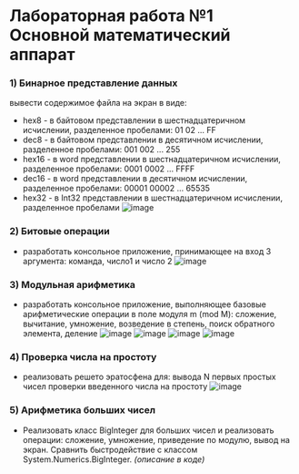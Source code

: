 # Лабораторная работа №1 Основной математический аппарат

### 1) Бинарное представление данных
вывести содержимое файла на экран в виде:
- hex8 - в байтовом представлении в шестнадцатеричном исчислении, разделенное пробелами: 01 02 ... FF
- dec8 - в байтовом представлении в десятичном исчислении, разделенное пробелами: 001 002 ... 255
- hex16 - в word представлении в шестнадцатеричном исчислении, разделенное пробелами: 0001 0002 ... FFFF
- dec16 - в word представлении в десятичном исчислении, разделенное пробелами: 00001 00002 ... 65535
- hex32 - в Int32 представлении в шестнадцатеричном исчислении, разделенное пробелами
![image](https://github.com/Onaylidar/MAiSABPO/assets/148227153/bc5ed77c-47ad-453f-acc7-2beb124e35a0)

### 2) Битовые операции
- разработать консольное приложение, принимающее на вход 3 аргумента: команда, число1 и число 2
![image](https://github.com/Onaylidar/MAiSABPO/assets/148227153/46b587e3-ee9c-48c9-970e-844a62f9df6a)

### 3) Модульная арифметика
- разработать консольное приложение, выполняющее базовые арифметические операции в поле модуля m (mod M): сложение, вычитание, умножение, возведение в степень, поиск обратного элемента, деление
![image](https://github.com/Onaylidar/MAiSABPO/assets/148227153/4a80a79a-caf7-4932-a99e-c892ae66a048) ![image](https://github.com/Onaylidar/MAiSABPO/assets/148227153/e0c1b386-a6b2-420b-8e26-5969f6478539)
![image](https://github.com/Onaylidar/MAiSABPO/assets/148227153/59ffc3f9-f70f-44d1-a5a5-b04544cf4786) ![image](https://github.com/Onaylidar/MAiSABPO/assets/148227153/6eff8ade-3fc8-475f-ab43-020c17b1838a)

### 4) Проверка числа на простоту
- реализовать решето эратосфена для: вывода N первых простых чисел проверки введенного числа на простоту
![image](https://github.com/Onaylidar/MAiSABPO/assets/148227153/ea09a8f8-95a9-42a0-9991-f18a5860f410)

### 5) Арифметика больших чисел
- Реализовать класс BigInteger для больших чисел и реализовать операции: сложение, умножение, приведение по модулю, вывод на экран. Сравнить быстродействие с классом System.Numerics.BigInteger.
*(описание в коде)*

